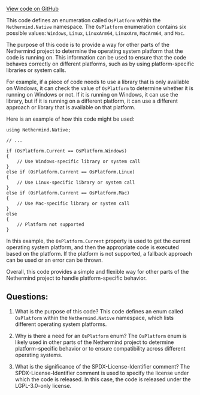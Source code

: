 [View code on GitHub](https://github.com/NethermindEth/nethermind/src/Nethermind/Nethermind.Native/OsPlatform.cs)

This code defines an enumeration called `OsPlatform` within the `Nethermind.Native` namespace. The `OsPlatform` enumeration contains six possible values: `Windows`, `Linux`, `LinuxArm64`, `LinuxArm`, `MacArm64`, and `Mac`. 

The purpose of this code is to provide a way for other parts of the Nethermind project to determine the operating system platform that the code is running on. This information can be used to ensure that the code behaves correctly on different platforms, such as by using platform-specific libraries or system calls.

For example, if a piece of code needs to use a library that is only available on Windows, it can check the value of `OsPlatform` to determine whether it is running on Windows or not. If it is running on Windows, it can use the library, but if it is running on a different platform, it can use a different approach or library that is available on that platform.

Here is an example of how this code might be used:

```
using Nethermind.Native;

// ...

if (OsPlatform.Current == OsPlatform.Windows)
{
    // Use Windows-specific library or system call
}
else if (OsPlatform.Current == OsPlatform.Linux)
{
    // Use Linux-specific library or system call
}
else if (OsPlatform.Current == OsPlatform.Mac)
{
    // Use Mac-specific library or system call
}
else
{
    // Platform not supported
}
```

In this example, the `OsPlatform.Current` property is used to get the current operating system platform, and then the appropriate code is executed based on the platform. If the platform is not supported, a fallback approach can be used or an error can be thrown.

Overall, this code provides a simple and flexible way for other parts of the Nethermind project to handle platform-specific behavior.
## Questions: 
 1. What is the purpose of this code?
   This code defines an enum called `OsPlatform` within the `Nethermind.Native` namespace, which lists different operating system platforms.

2. Why is there a need for an `OsPlatform` enum?
   The `OsPlatform` enum is likely used in other parts of the Nethermind project to determine platform-specific behavior or to ensure compatibility across different operating systems.

3. What is the significance of the SPDX-License-Identifier comment?
   The SPDX-License-Identifier comment is used to specify the license under which the code is released. In this case, the code is released under the LGPL-3.0-only license.